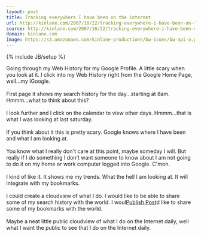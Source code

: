```yaml
---
layout: post
title: Tracking everywhere I have been on the internet
url: http://kinlane.com/2007/10/22/tracking-everywhere-i-have-been-on-the-internet/
source: http://kinlane.com/2007/10/22/tracking-everywhere-i-have-been-on-the-internet/
domain: kinlane.com
image: https://s3.amazonaws.com/kinlane-productions/bw-icons/bw-api-a.png
---
```

{% include JB/setup %}

<p>
     Going through my Web History for my Google Profile. A little scary when you look at it. I click into my Web History right from the Google Home Page, well...my IGoogle.
     <br />
     <br />
     First page it shows my search history for the day...starting at 8am. Hmmm...what to think about this?
     <br />
     <br />
     I look further and I click on the calendar to view other days. Hmmm...that is what I was looking at last saturday.
     <br />
     <br />
     If you think about it this is pretty scary. Google knows where I have been and what I am looking at.
     <br />
     <br />
     You know what I really don't care at this point, maybe someday I will. But really if I do something I don't want someone to know about I am not going to do it on my home or work computer logged into Google. C'mon.
     <br />
     <br />
     I kind of like it. It shows me my trends. What the hell I am looking at. It will integrate with my bookmarks.
     <br />
     <br />
     I could create a cloudview of what I do. I would like to be able to share some of my search history with the world. I woul<a href="javascript:void(0)" tabindex="10" onclick="return false;"><span>Publish Post</span></a>d like to share some of my bookmarks with the world.
     <br />
     <br />
     Maybe a neat little public cloudview of what I do on the Internet daily, well what I want the public to see that I do on the Internet daily.
</p>